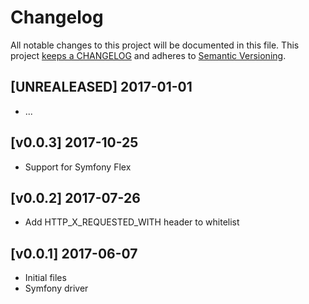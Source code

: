 # Changelog

All notable changes to this project will be documented in this file. This project
[keeps a CHANGELOG](http://keepachangelog.com/) and adheres to
[Semantic Versioning](http://semver.org/).


## [UNREALEASED] 2017-01-01

* ...

## [v0.0.3] 2017-10-25

* Support for Symfony Flex

## [v0.0.2] 2017-07-26

* Add HTTP_X_REQUESTED_WITH header to whitelist

## [v0.0.1] 2017-06-07

* Initial files
* Symfony driver

